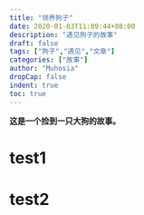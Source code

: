 ```yaml
---
title: "领养狗子"
date: 2020-01-03T11:09:44+08:00
description: "遇见狗子的故事"
draft: false
tags: ["狗子","遇见","文章"]
categories: ["故事"]
author: "Muhosia"
dropCap: false
indent: true
toc: true
---
```


**这是一个捡到一只大狗的故事。**

# test1

# test2
